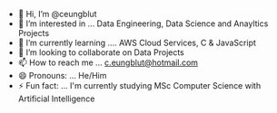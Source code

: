 - 👋 Hi, I’m @ceungblut
- 👀 I’m interested in ... Data Engineering, Data Science and Anayltics Projects
- 🌱 I’m currently learning .... AWS Cloud Services, C & JavaScript
- 💞️ I’m looking to collaborate on Data Projects
- 📫 How to reach me ... c.eungblut@hotmail.com
- 😄 Pronouns: ... He/Him
- ⚡ Fun fact: ... I'm currently studying MSc Computer Science with Artificial Intelligence

<!---
ceungblut/ceungblut is a ✨ special ✨ repository because its `README.md` (this file) appears on your GitHub profile.
You can click the Preview link to take a look at your changes.
--->
